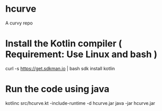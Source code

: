 # hcurve
A curvy repo

# Install the Kotlin compiler ( Requirement: Use Linux and bash )
curl -s https://get.sdkman.io | bash
sdk install kotlin

# Run the code using java
kotlinc src/hcurve.kt -include-runtime -d hcurve.jar
java -jar hcurve.jar
